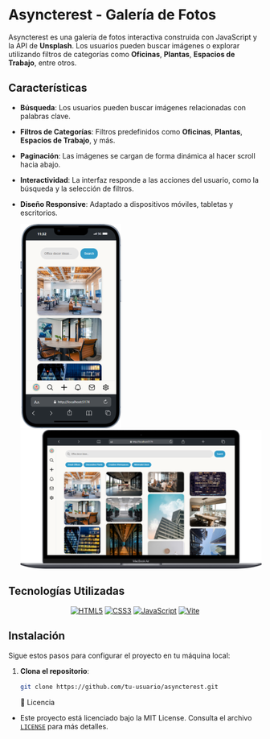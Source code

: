 
# Asyncterest - Galería de Fotos

Asyncterest es una galería de fotos interactiva construida con JavaScript y la API de **Unsplash**. Los usuarios pueden buscar imágenes o explorar utilizando filtros de categorías como **Oficinas**, **Plantas**, **Espacios de Trabajo**, entre otros. 

## Características

- **Búsqueda**: Los usuarios pueden buscar imágenes relacionadas con palabras clave.
- **Filtros de Categorías**: Filtros predefinidos como **Oficinas**, **Plantas**, **Espacios de Trabajo**, y más.
- **Paginación**: Las imágenes se cargan de forma dinámica al hacer scroll hacia abajo.
- **Interactividad**: La interfaz responde a las acciones del usuario, como la búsqueda y la selección de filtros.
- **Diseño Responsive**: Adaptado a dispositivos móviles, tabletas y escritorios.

  <img src="public/Mockups/iPhone-13-PRO-localhost.png" alt="Logo" width="200"/>
   <img src="public/Mockups/Macbook-Air-localhost.png" alt="Logo" width="550"/>

## Tecnologías Utilizadas

<div align="center">

  <a href="https://developer.mozilla.org/en-US/docs/Web/HTML"><img src="https://img.icons8.com/color/50/html-5.png" alt="HTML5"/></a>
  <a href="https://developer.mozilla.org/en-US/docs/Web/CSS"><img src="https://img.icons8.com/color/50/css3.png" alt="CSS3"/></a>
  <a href="https://developer.mozilla.org/en-US/docs/Web/JavaScript"><img src="https://img.icons8.com/color/50/javascript.png" alt="JavaScript"/></a>
  <a href="https://vitejs.dev/"><img src="https://img.icons8.com/color/50/vite.png" alt="Vite"/></a>
  


</div>

## Instalación

Sigue estos pasos para configurar el proyecto en tu máquina local:

1. **Clona el repositorio**:
   ```bash
   git clone https://github.com/tu-usuario/asyncterest.git
   ```


   📄 Licencia

- Este proyecto está licenciado bajo la MIT License. Consulta el archivo [`LICENSE`](LICENSE) para más detalles.
